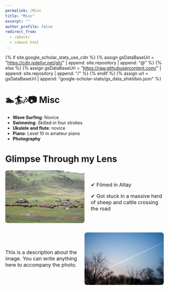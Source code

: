 ```yaml
---
permalink: /Misc
title: "Misc"
excerpt: ""
author_profile: false
redirect_from: 
  - /about/
  - /about.html
---
```


{% if site.google_scholar_stats_use_cdn %}
{% assign gsDataBaseUrl = "https://cdn.jsdelivr.net/gh/" | append: site.repository | append: "@" %}
{% else %}
{% assign gsDataBaseUrl = "https://raw.githubusercontent.com/" | append: site.repository | append: "/" %}
{% endif %}
{% assign url = gsDataBaseUrl | append: "google-scholar-stats/gs_data_shieldsio.json" %}

<span class='anchor' id='about-me'></span>

# 🏊🏄🎶📷 Misc
- **Wave Surfing**: Novice
- **Swimming**: Skilled in four strokes 
- **Ukulele and flute**: novice
- **Piano**: Level 10 in amateur piano
- **Photography**

# Glimpse Through my Lens
<div style="display: flex; align-items: center;  " >
  <img src="/images/sheep.jpg" width="50%" style="margin-right: 10px; border-radius: 8px;">
   <div style="font-size: 16px; padding-left:10px">
   <p>✔ Filmed in Altay</p>
   <p>✔ Got stuck in a massive herd of sheep and cattle crossing the road</p>
  </div>
</div>
<div style="display: flex; align-items: center; margin-left:0px ;margin-top: 30px" >
  
   <div style="font-size: 16px; padding-right:10px">
    <p>This is a description about the image. You can write anything here to accompany the photo.</p>
  </div>
  <img src="/images/tree.jpeg" width="50%" style="margin-left: 10px; border-radius: 8px;">
</div>